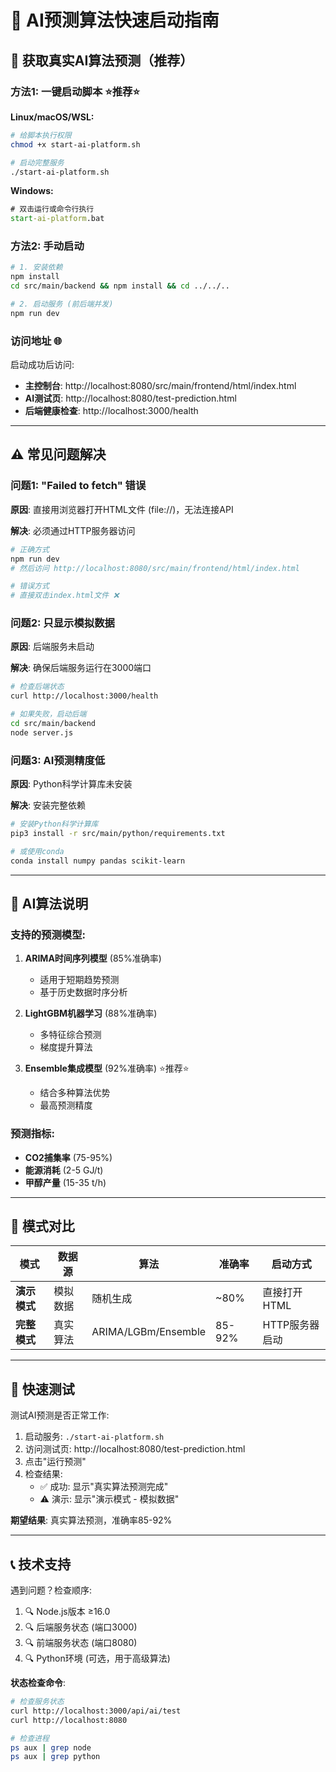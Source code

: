 # 🚀 AI预测算法快速启动指南

## 🎯 获取真实AI算法预测（推荐）

### 方法1: 一键启动脚本 ⭐推荐⭐

**Linux/macOS/WSL:**
```bash
# 给脚本执行权限
chmod +x start-ai-platform.sh

# 启动完整服务
./start-ai-platform.sh
```

**Windows:**
```cmd
# 双击运行或命令行执行
start-ai-platform.bat
```

### 方法2: 手动启动

```bash
# 1. 安装依赖
npm install
cd src/main/backend && npm install && cd ../../..

# 2. 启动服务 (前后端并发)
npm run dev
```

### 访问地址 🌐
启动成功后访问:
- **主控制台**: http://localhost:8080/src/main/frontend/html/index.html
- **AI测试页**: http://localhost:8080/test-prediction.html
- **后端健康检查**: http://localhost:3000/health

---

## ⚠️ 常见问题解决

### 问题1: "Failed to fetch" 错误
**原因**: 直接用浏览器打开HTML文件 (file://)，无法连接API

**解决**: 必须通过HTTP服务器访问
```bash
# 正确方式
npm run dev
# 然后访问 http://localhost:8080/src/main/frontend/html/index.html

# 错误方式  
# 直接双击index.html文件 ❌
```

### 问题2: 只显示模拟数据
**原因**: 后端服务未启动

**解决**: 确保后端服务运行在3000端口
```bash
# 检查后端状态
curl http://localhost:3000/health

# 如果失败，启动后端
cd src/main/backend
node server.js
```

### 问题3: AI预测精度低
**原因**: Python科学计算库未安装

**解决**: 安装完整依赖
```bash
# 安装Python科学计算库
pip3 install -r src/main/python/requirements.txt

# 或使用conda
conda install numpy pandas scikit-learn
```

---

## 🧠 AI算法说明

### 支持的预测模型:
1. **ARIMA时间序列模型** (85%准确率)
   - 适用于短期趋势预测
   - 基于历史数据时序分析
   
2. **LightGBM机器学习** (88%准确率)  
   - 多特征综合预测
   - 梯度提升算法
   
3. **Ensemble集成模型** (92%准确率) ⭐推荐⭐
   - 结合多种算法优势
   - 最高预测精度

### 预测指标:
- **CO2捕集率** (75-95%)
- **能源消耗** (2-5 GJ/t)
- **甲醇产量** (15-35 t/h)

---

## 🔄 模式对比

| 模式 | 数据源 | 算法 | 准确率 | 启动方式 |
|------|--------|------|--------|----------|
| **演示模式** | 模拟数据 | 随机生成 | ~80% | 直接打开HTML |
| **完整模式** | 真实算法 | ARIMA/LGBm/Ensemble | 85-92% | HTTP服务器启动 |

---

## 🎪 快速测试

测试AI预测是否正常工作:

1. 启动服务: `./start-ai-platform.sh`
2. 访问测试页: http://localhost:8080/test-prediction.html
3. 点击"运行预测"
4. 检查结果:
   - ✅ 成功: 显示"真实算法预测完成"  
   - ⚠️ 演示: 显示"演示模式 - 模拟数据"

**期望结果**: 真实算法预测，准确率85-92%

---

## 📞 技术支持

遇到问题？检查顺序:
1. 🔍 Node.js版本 ≥16.0
2. 🔍 后端服务状态 (端口3000)
3. 🔍 前端服务状态 (端口8080)  
4. 🔍 Python环境 (可选，用于高级算法)

**状态检查命令**:
```bash
# 检查服务状态
curl http://localhost:3000/api/ai/test
curl http://localhost:8080

# 检查进程
ps aux | grep node
ps aux | grep python
```